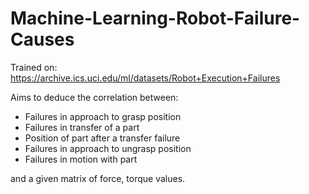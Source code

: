 # Machine-Learning-Robot-Failure-Causes
Trained on:
https://archive.ics.uci.edu/ml/datasets/Robot+Execution+Failures

Aims to deduce the correlation between:

* Failures in approach to grasp position
* Failures in transfer of a part
* Position of part after a transfer failure
* Failures in approach to ungrasp position
* Failures in motion with part

and a given matrix of force, torque values.
